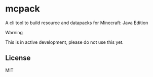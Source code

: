 # mcpack

A cli tool to build resource and datapacks for Minecraft: Java Edition

> [!WARNING]
> This is in active development, please do not use this yet.

## License

MIT